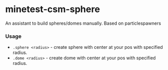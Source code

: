# minetest-csm-sphere
An assistant to build spheres/domes manually. Based on particlespawners
### Usage
* `.sphere <radius>` - create sphere with center at your pos with specified radius.
* `.dome <radius>` - create dome with center at your pos with specified radius.

